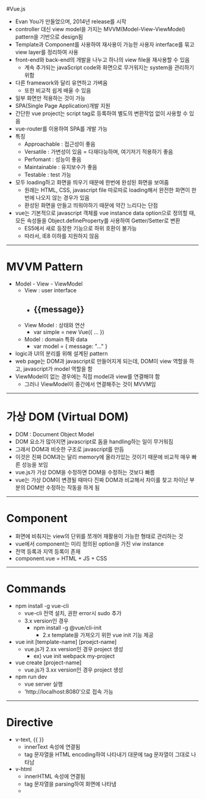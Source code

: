#Vue.js
- Evan You가 만들었으며, 2014년 release를 시작
- controller 대신 view model을 가지는 MVVM(Model-View-ViewModel) pattern을 기반으로 design됨
- Template과 Component를 사용하여 재사용이 가능한 사용자 interface를 묶고 view layer를 정리하여 사용
- front-end와 back-end의 개발을 나누고 하나의 view file을 재사용할 수 있음
	- 계속 추가되는 javaScript code와 화면으로 무거워지는 system을 관리하기 위함
- 다른 framework와 달리 유연하고 가벼움
	- 또한 비교적 쉽게 배울 수 있음
- 일부 화면만 적용하는 것이 가능
- SPA(Single Page Application)개발 지원
- 간단한 vue project는 script tag로 등록하여 별도의 변환작업 없이 사용할 수 있음
- vue-router를 이용하여 SPA를 개발 가능
- 특징
	- Approachable : 접근성이 좋음
	- Versatile : 가변성이 있음 = 다재다능하며, 여기저기 적용하기 좋음
	- Perfomant : 성능이 좋음
	- Maintainable : 유지보수가 좋음
	- Testable : test 가능
- 모두 loading하고 화면을 띄우기 때문에 한번에 완성된 화면을 보여줌
	- 원래는 HTML, CSS, javascript file 따로따로 loading해서 완전한 화면이 한번에 나오지 않는 경우가 있음
	- 환성된 화면을 만들고 띄워야하기 때문에 약간 느리다는 단점
- vue는 기본적으로 javascript 객체를 vue instance data option으로 정의할 때, 모든 속성들을 Object.defineProperty를 사용하여 Getter/Setter로 변환
	- ES5에서 새로 등장한 기능으로 하위 호환이 불가능
	- 따라서, IE8 이하를 지원하지 않음
---




# MVVM Pattern
- Model - View - ViewModel
	- View : user interface
		- <div id="simple"> <h2> {{message}} </h2> </div>
	- View Model : 상태와 연산
		- var simple = new Vue({ ... })
	- Model : domain 특화 data
		- var model = { message: "..." }
- logic과 UI의 분리를 위해 설계된 pattern
- web page는 DOM과 javascript로 만들어지게 되는데, DOM이 view 역할을 하고, javascript가 model 역할을 함
- ViewModel이 없는 경우에는 직접 model과 view를 연결해야 함
	- 그러나 ViewModel이 중간에서 연결해주는 것이 MVVM임
---




# 가상 DOM (Virtual DOM)
- DOM : Document Object Model
- DOM 요소가 많아지면 javascript로 돔을 handling하는 일이 무거워짐
- 그래서 DOM과 비슷한 구조로 javascript를 만듬
- 이것은 진짜 DOM과는 달리 memory에 올라가있는 것이기 때문에 비교적 매우 빠른 성능을 보임
- vue.js가 가상 DOM을 수정하면 DOM을 수정하는 것보다 빠름
- vue는 가상 DOM이 변경될 때마다 진짜 DOM과 비교해서 차이를 찾고 차이난 부분의 DOM만 수정하는 작동을 하게 됨
---




# Component
- 화면에 비춰지는 view의 단위를 쪼개어 재활용이 가능한 형태로 관리하는 것
- vue에서 component는 미리 정의된 option을 가진 viw instance
- 전역 등록과 지역 등록이 존재
- component.vue = HTML + JS + CSS
---




# Commands
- npm install -g vue-cli
	- vue-cli 전역 설치, 권한 error시 sudo 추가
	- 3.x version인 경우
		- npm install -g @vue/cli-init
			- 2.x template을 가져오기 위한 vue init 기능 제공
- vue init [template-name] [proejct-name]
	- vue.js가 2.xx version인 경우 project 생성
		- ex) vue init webpack my-project
- vue create [project-name]
	- vue.js가 3.xx version인 경우 project 생성
- npm run dev
	- vue server 실행
	- 'http://localhost:8080'으로 접속 가능
---




# Directive
- v-text, {{ }}
	- innerText 속성에 연결됨
	- tag 문자열을 HTML encoding하여 나타내기 대문에 tag 문자열이 그대로 나타남
- v-html
	- innerHTML 속성에 연결됨
	- tag 문자열을 parsing하여 화면에 나타냄
	- <script> tag도 그대로 binding함
		- XSS(Cross Site Scripting) 공격 등에 취약
		- 따라서 꼭 필요한 경우가 아니라면 v-text를 사용하는 것이 더 안전
- v-bind
	- 요소(Element) 객체의 속성들의 바인딩하기 위해 사용
		- 요소의 content 영역(시작 tag와 종료 tag 사이의 영역)을 설정하는 것이 아님
	- v-bind directive를 매번 작성하는 것이 부담스럽다면?
		- v-bind:src에서 v-vind를 생략하고 :src와 같이 작성해도 됨
	- 연산 logic이 필요한 경우
		- 계산형 속성(computed property) 사용
		- Vue 객체를 만들 때 computed라는 속성과 함께 함수를 등록해두면 마치 속성처럼 이용할 수 있음
		- example
			```javascript
			var vmSum = new Vue({
				el : "#example",
				data : { num : 0 },
				computed : {
					sum : function() {
						var n = Number(this.num);
						if (Number.isNaN(n) || n < 1)  return 0;
						return ((1+n) * n) / 2;
					}
				}
			});
			```
- v-model
	- HTML 요소에서 값을 변경하면 model 객체의 값이 바뀜
- v-show, v-if, v-else, v-else-if
	- v-if : vue 객체의 data 속성 값에 따라 rendering 여부를 결정할 수 있는 기능
	- v-if vs v-show
		- v-if directive는 조건에 부합되지 않으면 rendering을 하지 않음	
		- v-show는 일단 HTML 요소를 rendering한 후에 display style 속성으로 화면에 보여줄지 결정
			- 조건에 부합하지 않으면 display none으로 처리
		- 자주 화면이 변경되는 부분에 대해서는 v-if directive보다는 v-show directive를 사용하는 것이 좋음
- v-for
	- 반복 rendering directive : for문의 기능을 함
	- 원본 data가 어떤 형식인가에 따라 사용 방법이 조금씩 달라짐
		- 배열 또는 유사 배열인 경우
			- 배열에서 하나씩 data를 꺼내서 변수에 할당하며 반복
		- 객체인 경우
			- key를 이용해 값에 접근하는 HashMap 구조이기 때문에 Key, Value를 얻어낼 수 있는 구조 사용
	- v-for directive와 v-if directive의 적용 순서
		- v-for directive가 먼저 실행되고 v-if directive가 적용됨
	- 여러 요소의 group을 반복 rendering하는 경우
		- <template> tag 사용
- v-pre
	- v-pre는 HTML요소에 대한 compile을 수행하지 않음
	- template 문자열을 compile하지 않고 그대로 내보내기 위해 사용
	- ex) <span v-pre>{{message}}</span>
- v-once
	- HTML 요소를 단 한 번만 rendering하도록 설정
	- ex) <span v-once>{{message}}</span>
	- Vue instance의 data를 변경하더라도 다시 rendering을 수행하지 않음
		- 초기값이 주어지면 변경되지 않는 UI를 만들 때 사용
- v-cloak
	- 화면 초기에 compile되지 않은 template은 나타나지 않도록 할 수 있음
	- v-for directive를 이용해 많은 data를 출력하거나 할 때에 {{}} 표현식이 화면에 일시적으로 나타나는 경우가 있음
		- 이것은 Vue instance가 el option의 template을 compile할 때 발생하는 시간 때문에 일어나는 현상
		- 복잡한 UI일수록 이런 경우가 빈번하게 발생
		- 이 때, v-cloak 사용 가능
		- <style> [v-cloak] {display: none;} </style>
- v-on
	- input event나 keyup event등의 처리를 수행할 수 있게 해줌
---




# Vue Instance
- new Vue로 선언하여 만들어진 객체를 vue instance라고 부름
	- 때로는 ViewModel을 의미하는 vm을 삽입해서 vue vm instance라고도 함
- option 객체 : vue instance를 생성할 때 전달하는 속성들을 담은 객체
	- data
		- kay와 value를 지정하는 json 형식의 data 입력 option
		- data option에 주어진 모든 속성들은 vue instance 내부에서 직접 이용되지 않고 vue isntance와 data option에 주어진 객체 사이에 proxy를 두어 처리
			- HTML 문서에 출력문을 입력한 것과 개발자 도구의 console에서 실행한 것이 동일함
		- data option은 vue instance가 관찰하는 data 객체를 의미하므로 변경 사항은 즉시 감지됨
	- el
		- vue instance에 연결할 HTML DOM 요소를 지정
		- tag에 지정한 ID, class name, tag name으로 해당 tag와 vue instance를 연결
		- 주의할 점 : 여러 개 요소에 지정할 수 없음
		- 실행 도중 동적으로 vue instance와 HTML 요소를 연결할 수 있음
			- 그러나 가능하다면 el option은 vue instance를 생성할 때 미리 지정할 것을 권장
				- 어차피 vue instance가 HTML 요소와 연결되면 도중에 연결된 요소를 변경할 수 없기 때문
	- computed
		- 지정하는 값은 함수이지만 vue instance는 proxy 처리하여 마치 속성처럼 취급
		- getter/setter method의 기능을 가짐
			- 읽기 전용이 아님
			- set method를 지정하면 쓰기 작업도 가능
	- methods
		- vue instance에서 사용할 method를 등록하는 option
		- 등록된 method는 vue instance를 이용해 직접 호출할 수 도 있고, directive 표현식, 콧수염(mustache) 표현식에서도 사용할 수 있음
		- 계산형(computed property)을 사용했을 때와 결과물이 같아 보이지만 내부 작동 방식에 차이가 이씅ㅁ
			- 계산형 속성은 종속된 값에 의해 결괏값이 caching됨
		- 주의할 점
			- ECMAScript6가 제공하는 화살표 함수(arrow function)는 사용해선 안 됨
			- 화살표 함수 내부에서는 this가 vue instance를 가리키지 않고, 전역 객체(global object : browser 환경에서는 Windows 객체)를 가리킴
			- 일반저긍로 내무에서 data 속성들을 이용하기 때문에 this가 바뀌게 되면 vue instance 내부 data에 접슨할 수 없게 됨
		- 등록된 method는 콧수염(mustache) 표현식의 template 문자열과 event에서도 사용 가능
	- watch
		- 하나의 data를 기반으로 다른 data를 변경할 필요가 있을 때 계산형 속성이 있지만, 이 이외에도 관찰 속성(watched property)이란 것을 사용할 수 있음
		- 주로 긴 처리 시간이 필요한 비동기 처리에 적합
			- 참조하고 싶을 때만 함수 호출을 할 수 있는 계산형 속성이 있지만, 긴 시간이 필요한 비동기 처리가 필요할 때는 관찰 속성이 대단히 유용함
			- ex) 외부 서버와의 통신 기능
				- 속성의 변화를 감지하여 함수 호출하고 싶을 때, typing을 할 때마다 매번 API를 호출하는 것은 비효울적
				- 일정시간이 지나도록 연속적인 호출이 일어나지 않으면 API를 요청하도록 함
		- 값이 바뀔 때마다 매번 함수가 호출됨
			- 따라서 계산형 속성과 적절히 비교하며 사용해야 함
- Life Cycle
	- vue instance는 객체로 생성되고 data에 대한 관찰 기능을 설정하는 등의 작업을 위해 초기화를 수행
		- 이 과정에서 다양한 life cycle hook method를 적용할 수 있음
	- life cycle hooks : vue component를 만들고 관리할 때 유용 (https://vuejs.org/v2/guide/instance.html의 LifeCycle Diagram 참고)
		- beforeCreate : vue instance가 생성되고 data에 대한 관찰 기능 및 event 감시자 설정 전에 호출됨
		- created : vue instance가 생성된 후에 data에 대한 관찰 기능, 계산형 속성, method, 감시자 설정이 완료된 후에 호출됨
		- beforeMount : mount가 시작되기 전에 호출됨
		- mounted : el에 vue instance의 data가 mount된 후에 호출됨
		- beforeUpdate : 가상 DOM이 rendering, fetch되기 전에 data가 변경될 때 호출됨
			- 이 hook에서 추가적인 상태 변경을 수행할 수 있음
			- 하지만 추가로 다시 rendering하지는 않음
		- updated : data의 변경으로 가상 DOM이 다시 rendering되고 fetch된 후에 호출됨
			- 이 hook이 호출되었을 때는 이미 component의 DOM이 update된 상태
			- 그래서 DOM에 종속성이 있는 연산을 이 단계에서 수행할 수 있음
		- beforDestroy : vue instance가 제거되기 전에 호출됨
		- destroyed : vue instance가 제거된 후에 호출됨
			- 이 hook이 호출될 때는 vue instance의 모든 directive의 vinding이 해제되고, event 연결도 모두 제거됨
---




# Event
- v-on directive를 이용하여 처리
- 'v-on:'은 '@'로 줄여쓸 수 있음
- vue instance에 등록한 method를 event 처리 함수로 연결할 수 있음
- ex)
	- v-on:click="balance != parseInt(amount)"
	- == @click="balance != parseInt(amount)"
- Event 객체
	- event를 처리하는 method는 첫 번째 parameter로 Event 객체를 전달받음
	- 이 Event 객체를 동해서 이용할 수 있는 정보가 많음
	- vue.js의 Event 객체는 W3C 표준 HTML DOM Event model을 그대로 따르면서 추가적인 속성을 제공
	- Event 객체의 주요 공통 속성
		- target : event가 발생한 HTML 요소 return
		- currentTarget : event listener가 event를 발생시키는 HTML 요소를 return
		- path : event 발생 HTML 요소로부터 document, window 객체로까지 거슬로 올라가는 경로를 나타냄
			- 배열값
		- bubbles : 현재의 event가 bubbleing을 일으키는 event인지 여부를 return
		- cancelable : 기본 event를 방지할 수 있는지 여부를 return
		- defaultPrevented : 기본 event가 방지되었는지 여부를 나타냄
		- eventPhase : event 흐름의 단계를 나타냄
			- 1 : 포착 (CAPTURING_PHASE)
			- 2 : event 발생 (AT_TARGET)
			- 3 : bubbling (BUBBLEING_PHASE)
		- srcElement : IE에서 사용되던 속성으로 target과 동일한 속성
	- keyboard event 관련 속성
		- altKey : alt key가 눌러졌는지 여부를 나타냄 (true/false)
		- shiftKey : shift key가 눌러졌는지 여부를 나타냄 (true/false)
		- ctrlKey : control key가 눌러졌는지 여부를 나타냄 (true/false)
		- metaKey : meta key가 눌러졌는지 여부를 나타냄
			- window에서는 Window key, macOS에서는 Command key임
		- key : event에 의해 나타나는 key의 값을 return
			- 대소문자 구별함
		- code : event를 발생시킨 key의 code값을 return
			- ex) a를 눌렀을 때 "KeyA"를 return
			- ex) shift key를 눌렀을 때 "Shift"를 return
		- keyCode : event를 발생시킨 keyboard의 고유 key code
			- ex) a, A는 65를 return함
				- 대소문자 구분하지 않음
		- charCode : keypress event가 발생될 때 Unicode character code를 return함
		- location : device에서의 key 위칫값
			- 일반 keyboard는 이 값이 모두 0이므로 이용할 수 없음
	- mouse event 관련 속성
		- altKey, shiftKey, ctrlKey, metaKey : keyboard event 관련 속성 참조
		- button : event를 발생시킨 mouse button
			- 0 : mouse 왼쪽 button
			- 1 : mouse wheel
			- 2 : mouse 오른쪽 button
		- buttons : mouse event가 발생한 후에 눌러져 있는 mouse button의 값을 return함 (아래 값의 조합으로 이루어짐)
			- 1 : mouse 왼쪽 button
			- 2 : mouse 오른쪽 button
			- 4 : mouse wheel
			- 8 : 4번째 mouse button
			- 16 : 5번째 mouse button
			- ex) mouse의 오른쪽 button, wheel을 누르고 있는 상태에서 왼쪽 button을 click할 경우, 이 값은 6을 return함
		- clientX, clientY : mouse event가 일어났을 때의 ViewPort 영역 상의 좌표
			- 이 좌표는 scroll bar를 내리더라도 좌푯값에 영향을 받지 않음
		- layerX, layerY : mouse event가 발생한 HTML 요소 영역상에서의 좌표 (IE 이외의 browser 사용)
		- offsetX, offsetY : mouse event가 발생한 HTML 요소 영역상에서의 좌표 (IE browser 사용)
		- pageX, pageY : mouse event가 일어났을 때의 HTML 문서(document) 영역상의 좌표
		- screenX, screenY : mouse event가 일어났을 때의 monitor 화면(screen) 영역상의 좌표
	- Event 객체의 주요 method
		- preventDefault() : 기본 event의 자동 실행을 중지시킴
		- stopPropagation() : event의 전파를 막음
	- 기본 event
		- HTML 문서나 요소에 어떤 기능을 실행하도록 이미 정의되어 있는 event를 기본 이벤트(default event)라고 함
			- ex) <a> 요소는 click event 처리를 하지 않았음에도 click하면 href 특성(attribute)에 정의된 경로로 화면을 이동시킴
		- <a> 요소를 click했을 때 href 특성의 경로로 page를 이동시킴
		- browser 화면을 mouse 오른쪽 click했을 때 내장 context menu가 나타남
		- <form> 요소 내부의 submit button을 click했을 때 <form> 요소의 action 특성에 지정된 경로로 method 특성에 지정된 방식으로 전송
		- <input type="text" ... /> 요소에 kayboard를 누르면 입력한 문자가 textbox에 나타남
		- 실행을 막기 위해서 Event 객체가 제공하는 preventDefault() method를 사용할 수 있음
- Event 전파와 Bubbling
	- HTML 문서의 event 처리는 3단계를 거침
		- 1단계 : event 포착 단계 (CAPTURING_PHASE)
			- 문서 내의 요소에서 event가 발생했을 때 HTML 문서의 밖에서부터 event를 발생시킨 HTML 요소까지 포착해 들어가는 단계
		- 2단계 : event 발생 단계 (RAISING_PHASE : AT_TARGET)
			- event를 발생시킨 요소에 다다르면 요소의 event에 연결된 함수를 직접 호출시키는 단계
		- 3단계 : bubbling 단계 (BUBBLING_PHASE)
			- event가 발생한 요소로부터 상위 요소로 거슬러 올라가면서 동일한 event를 호출시키는 단계
	- 일반적으로 2단계 RAISING, 3단계 BUBBLING_PHASE에서 연결된 event 함수가 호출됨




# References
- https://wikidocs.net/17653
- https://kr.vuejs.org/v2/guide/installation.html
- https://cli.vuejs.org/guide/
	- Vue CLI Guide
- https://medium.com/witinweb/vue-cli-로-vue-js-시작하기-browserify-webpack-22582202cd52
	- vue cli로 시작하기
- https://blog.metafor.kr/201
	- vue create [project]와 vue init webpack [project]의 차이
- Quick Start Vue.js - 원형섭 지음
	- example code : https://github.com/stepanowon/vuejs_book_2nd
- https://velog.io/@leyuri/Vue.js-프로젝트-구성-방법
	- vue 처음 시작 쉽게 설명된 곳
- https://developer.mozilla.org/ko/docs/Web/Reference/Events
	- event 처리
